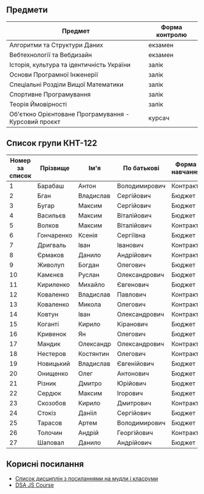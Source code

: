 ## Предмети

| Предмет                                              | Форма контролю |
| ---------------------------------------------------- | -------------- |
| Алгоритми та Структури Даних                         | екзамен        |
| Вебтехнології та Вебдизайн                           | екзамен        |
| Історія, культура та ідентичність України            | залік          |
| Основи Програмної Інженерії                          | залік          |
| Спеціальні Розділи Вищої Математики                  | залік          |
| Спортивне Програмування                              | залік          |
| Теорія Ймовірності                                   | залік          |
| Об'єткно Орієнтоване Програмування - Курсовий проєкт | курсач         |

## Список групи КНТ-122

| Номер за список | Прізвище   | Ім'я      | По батькові   | Форма навчання |
| --------------- | ---------- | --------- | ------------- | -------------- |
| 1               | Барабаш    | Антон     | Володимирович | Контракт       |
| 2               | Бган       | Владислав | Сергійович    | Бюджет         |
| 3               | Бугар      | Максим    | Сергійович    | Бюджет         |
| 4               | Васильєв   | Максим    | Віталійович   | Бюджет         |
| 5               | Волков     | Максим    | Віталійович   | Контракт       |
| 6               | Гончаренко | Ксенія    | Сергіївна     | Бюджет         |
| 7               | Дригваль   | Іван      | Іванович      | Контракт       |
| 8               | Єрмаков    | Данило    | Андрійович    | Контракт       |
| 9               | Живолуп    | Богдан    | Олегович      | Бюджет         |
| 10              | Камєнєв    | Руслан    | Олександрович | Бюджет         |
| 11              | Кириленко  | Михайло   | Євгенович     | Бюджет         |
| 12              | Коваленко  | Владислав | Павлович      | Контракт       |
| 13              | Коваленко  | Микола    | Олегович      | Контракт       |
| 14              | Ковтун     | Іван      | Олександрович | Контракт       |
| 15              | Коганті    | Кирило    | Кіранович     | Бюджет         |
| 16              | Кривенок   | Ян        | Олегович      | Бюджет         |
| 17              | Мандик     | Олександр | Олександрович | Контракт       |
| 18              | Нестеров   | Костянтин | Олегович      | Контракт       |
| 19              | Новицький  | Владислав | Євгенійович   | Бюджет         |
| 20              | Онищенко   | Олег      | Антонович     | Бюджет         |
| 21              | Різник     | Дмитро    | Юрійович      | Бюджет         |
| 22              | Сердюк     | Максим    | Ігорович      | Бюджет         |
| 23              | Скозобов   | Кирило    | Дмитрович     | Контракт       |
| 24              | Стокіз     | Данііл    | Сергійович    | Бюджет         |
| 25              | Тарасов    | Артем     | Володимирович | Бюджет         |
| 26              | Толочин    | Андрій    | Георгійович   | Контракт       |
| 27              | Шаповал    | Данило    | Андрійович    | Бюджет         |

## Корисні посилання

- [Список дисциплін з посиланнями на мудли і класруми](https://docs.google.com/spreadsheets/d/135WSkPNYET0WUZ32TYFL9MkVmW-Yoock/edit#gid=834816124)
- [DSA JS Course](https://www.youtube.com/watch?v=coqQwbDezUA&list=PLC3y8-rFHvwjPxNAKvZpdnsr41E0fCMMP)
